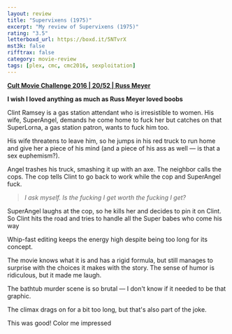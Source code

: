 ```yaml
---
layout: review
title: "Supervixens (1975)"
excerpt: "My review of Supervixens (1975)"
rating: "3.5"
letterboxd_url: https://boxd.it/5NTvrX
mst3k: false
rifftrax: false
category: movie-review
tags: [plex, cmc, cmc2016, sexploitation]
---
```


<b><a href="https://boxd.it/q7ygw/detail" title="Cult Movie Challenge 2016 | 20/52 | Russ Meyer" target="_blank" rel="noopener">Cult Movie Challenge 2016 | 20/52 | Russ Meyer</a></b>

<b>I wish I loved anything as much as Russ Meyer loved boobs</b>

Clint Ramsey is a gas station attendant who is irresistible to women. His wife, SuperAngel, demands he come home to fuck her but catches on that SuperLorna, a gas station patron, wants to fuck him too.

His wife threatens to leave him, so he jumps in his red truck to run home and give her a piece of his mind (and a piece of his ass as well — is that a sex euphemism?).

Angel trashes his truck, smashing it up with an axe. The neighbor calls the cops. The cop tells Clint to go back to work while the cop and SuperAngel fuck.

<blockquote><i>I ask myself. Is the fucking I get worth the fucking I get?</i></blockquote>SuperAngel laughs at the cop, so he kills her and decides to pin it on Clint. So Clint hits the road and tries to handle all the Super babes who come his way

Whip-fast editing keeps the energy high despite being too long for its concept.

The movie knows what it is and has a rigid formula, but still manages to surprise with the choices it makes with the story. The sense of humor is ridiculous, but it made me laugh.

The bathtub murder scene is so brutal — I don't know if it needed to be that graphic.

The climax drags on for a bit too long, but that's also part of the joke.

This was good! Color me impressed

